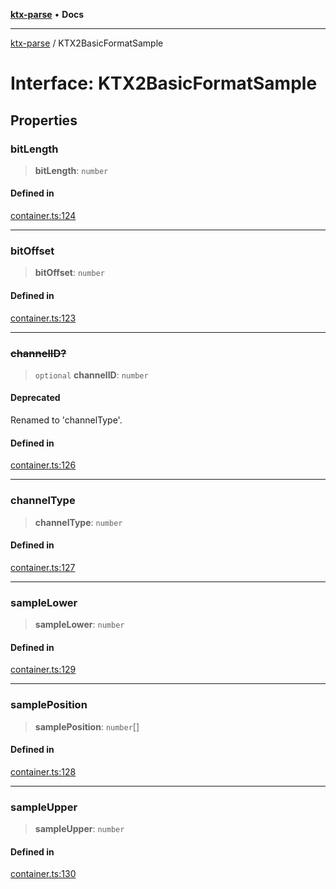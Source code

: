 [**ktx-parse**](../README.md) • **Docs**

***

[ktx-parse](../globals.md) / KTX2BasicFormatSample

# Interface: KTX2BasicFormatSample

## Properties

### bitLength

> **bitLength**: `number`

#### Defined in

[container.ts:124](https://github.com/donmccurdy/KTX-Parse/blob/181955da6070d09378df06abb0240a902cac355e/src/container.ts#L124)

***

### bitOffset

> **bitOffset**: `number`

#### Defined in

[container.ts:123](https://github.com/donmccurdy/KTX-Parse/blob/181955da6070d09378df06abb0240a902cac355e/src/container.ts#L123)

***

### ~~channelID?~~

> `optional` **channelID**: `number`

#### Deprecated

Renamed to 'channelType'.

#### Defined in

[container.ts:126](https://github.com/donmccurdy/KTX-Parse/blob/181955da6070d09378df06abb0240a902cac355e/src/container.ts#L126)

***

### channelType

> **channelType**: `number`

#### Defined in

[container.ts:127](https://github.com/donmccurdy/KTX-Parse/blob/181955da6070d09378df06abb0240a902cac355e/src/container.ts#L127)

***

### sampleLower

> **sampleLower**: `number`

#### Defined in

[container.ts:129](https://github.com/donmccurdy/KTX-Parse/blob/181955da6070d09378df06abb0240a902cac355e/src/container.ts#L129)

***

### samplePosition

> **samplePosition**: `number`[]

#### Defined in

[container.ts:128](https://github.com/donmccurdy/KTX-Parse/blob/181955da6070d09378df06abb0240a902cac355e/src/container.ts#L128)

***

### sampleUpper

> **sampleUpper**: `number`

#### Defined in

[container.ts:130](https://github.com/donmccurdy/KTX-Parse/blob/181955da6070d09378df06abb0240a902cac355e/src/container.ts#L130)
